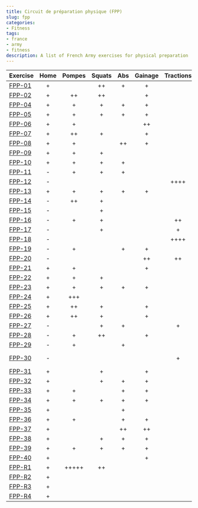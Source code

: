 ```yaml
---
title: Circuit de préparation physique (FPP)
slug: fpp
categories:
- Fitness
tags:
- france
- army
- fitness
description: A list of French Army exercises for physical preparation
---
```


|Exercise                       |Home|Pompes|Squats|Abs    |Gainage|Tractions|Run    |Others|Gears                   |
|-------------------------------|:--:|:----:|:----:|:-----:|:-----:|:-------:|:-----:|:----:|:----------------------:|
|[FPP-01](fpp-01)               | +  |      | ++   | +     | +     |         |       | +    |                        |
|[FPP-02](fpp-02)               | +  | ++   | ++   |       | +     |         |       |      |                        |
|[FPP-04](fpp-04)               | +  | +    | +    | +     | +     |         |       |      |                        |
|[FPP-05](fpp-05)               | +  | +    | +    | +     | +     |         |       |      |                        |
|[FPP-06](fpp-06)               | +  | +    |      |       | ++    |         |       | +    |                        |
|[FPP-07](fpp-07)               | +  | ++   | +    |       | +     |         |       |      |                        |
|[FPP-08](fpp-08)               | +  | +    |      | ++    | +     |         |       |      |                        |
|[FPP-09](fpp-09)               | +  | +    | +    |       |       |         |       | ++   | elastique              |
|[FPP-10](fpp-10)               | +  | +    | +    | +     |       |         |       |      |                        |
|[FPP-11](fpp-11)               | -  | +    | +    | +     |       |         | +++   |      |                        |
|[FPP-12](fpp-12)               | -  |      |      |       |       | ++++    |       |      |                        |
|[FPP-13](fpp-13)               | +  | +    | +    | +     | +     |         |       |      |                        |
|[FPP-14](fpp-14)               | -  | ++   | +    |       |       |         | +++   |      |                        |
|[FPP-15](fpp-15)               | -  |      | +    |       |       |         | ++    |      |                        |
|[FPP-16](fpp-16)               | -  | +    | +    |       |       | ++      |       |      |                        |
|[FPP-17](fpp-17)               | -  |      | +    |       |       | +       | +     |      |                        |
|[FPP-18](fpp-18)               | -  |      |      |       |       | ++++    |       |      |                        |
|[FPP-19](fpp-19)               | -  | +    |      | +     | +     |         |       | +    | corde                  |
|[FPP-20](fpp-20)               | -  |      |      |       | ++    | ++      |       |      |                        |
|[FPP-21](fpp-21)               | +  | +    |      |       | +     |         |       | ++   |                        |
|[FPP-22](fpp-22)               | +  | +    | +    |       |       |         |       | +++  |                        |
|[FPP-23](fpp-23)               | +  | +    | +    | +     | +     |         |       |      |                        |
|[FPP-24](fpp-24)               | +  | +++  |      |       |       |         |       |      |                        |
|[FPP-25](fpp-25)               | +  | ++   | +    |       | +     |         |       |      |                        |
|[FPP-26](fpp-26)               | +  | ++   | +    |       | +     |         |       |      |                        |
|[FPP-27](fpp-27)               | -  |      | +    | +     |       | +       |       | +    | брусья                 |
|[FPP-28](fpp-28)               | -  | +    | ++   |       | +     |         |       |      | брусья                 |
|[FPP-29](fpp-29)               | -  | +    |      | +     |       |         |       | ++   | рукоход,брусья         |
|[FPP-30](fpp-30)               | -  |      |      |       |       | +       |       | +++  | брусья, рукоход        |
|[FPP-31](fpp-31)               | +  |      | +    |       | +     |         |       | ++   |                        |
|[FPP-32](fpp-32)               | +  |      | +    | +     | +     |         |       | +    |                        |
|[FPP-33](fpp-33)               | +  | +    |      | +     | +     |         |       | +    |                        |
|[FPP-34](fpp-34)               | +  | +    | +    | +     | +     |         |       |      |                        |
|[FPP-35](fpp-35)               | +  |      |      | +     |       |         |       | +++  |                        |
|[FPP-36](fpp-36)               | +  | +    |      | +     | +     |         |       | +    |                        |
|[FPP-37](fpp-37)               | +  |      |      | ++    | ++    |         |       |      |                        |
|[FPP-38](fpp-38)               | +  |      | +    | +     | +     |         |       | +    |                        |
|[FPP-39](fpp-39)               | +  | +    | +    | +     | +     |         |       |      |                        |
|[FPP-40](fpp-40)               | +  |      |      |       | +     |         |       | +++  |                        |
|[FPP-R1](fpp-r1)               | +  | +++++|++    |       |       |         |       |      | табурет                |
|[FPP-R2](fpp-r2)               | +  |      |      |       |       |         |       |      |                        |
|[FPP-R3](fpp-r3)               | +  |      |      |       |       |         |       |      |                        |
|[FPP-R4](fpp-r4)               | +  |      |      |       |       |         |       |      |                        |


